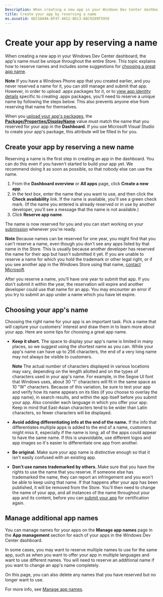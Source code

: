 ```yaml
---
Description: When creating a new app in your Windows Dev Center dashboard, the app's name must be unique throughout the entire Store. This topic explains how to reserve names and includes some suggestions for choosing a great app name.
title: Create your app by reserving a name
ms.assetid: 6DC58A9A-DF47-4652-8D13-0AC9289F5950
---
```


# Create your app by reserving a name


When creating a new app in your Windows Dev Center dashboard, the app's name must be unique throughout the entire Store. This topic explains how to reserve names and includes some suggestions for [choosing a great app name](#choosing-your-apps-name).

**Note**  If you have a Windows Phone app that you created earlier, and you never reserved a name for it, you can still manage and submit that app. However, in order to upload .appx packages for it, or to [view app identity details](view-app-identity-details.md) specific to creating .appx packages, you'll need to reserve a unique name by following the steps below. This also prevents anyone else from reserving that name for themselves.

 

When you [upload your app's packages](upload-app-packages.md), the [**Package/Properties/DisplayName**](https://msdn.microsoft.com/library/windows/apps/dn423240) value must match the name that you reserved for your app in the **Dashboard**. If you use Microsoft Visual Studio to create your app's package, this attribute will be filled in for you.

## Create your app by reserving a new name


Reserving a name is the first step in creating an app in the dashboard. You can do this even if you haven't started to build your app yet. We recommend doing it as soon as possible, so that nobody else can use the name.

1.  From the **Dashboard overview** or **All apps** page, click **Create a new app**.
2.  In the text box, enter the name that you want to use, and then click the **Check availability** link. If the name is available, you'll see a green check mark. (If the name you entered is already reserved or in use by another developer, you'll see a message that the name is not available.)
3.  Click **Reserve app name**.

The name is now reserved for you and you can start working on your [submission](app-submissions.md) whenever you're ready.

**Note**  Because names can be reserved for one year, you might find that you can't reserve a name, even though you don't see any apps listed by that name in the Store. This is usually because another developer has reserved the name for their app but hasn't submitted it yet. If you are unable to reserve a name for which you hold the trademark or other legal right, or if you see another app in the Windows Store using that name, [contact Microsoft](http://go.microsoft.com/fwlink/p/?LinkId=233777).


After you reserve a name, you'll have one year to submit that app. If you don't submit it within the year, the reservation will expire and another developer could use that name for an app. You may encounter an error if you try to submit an app under a name which you have let expire.

## Choosing your app's name


Choosing the right name for your app is an important task. Pick a name that will capture your customers' interest and draw them in to learn more about your app. Here are some tips for choosing a great app name.

-   **Keep it short.** The space to display your app's name is limited in many places, so we suggest using the shortest name as you can. While your app's name can have up to 256 characters, the end of a very long name may not always be visible to customers.

    **Note**  The actual number of characters displayed in various locations may vary, depending on the length allotted and on the types of characters used in your app's name. For example, in the Segoe UI font that Windows uses, about 30 "I" characters will fit in the same space as 10 "W" characters. Because of this variation, be sure to test your app and verify how its name appears on its tiles (if you choose to overlay the app name), in search results, and within the app itself before you submit your app. Also consider each language in which you offer your app. Keep in mind that East-Asian characters tend to be wider than Latin characters, so fewer characters will be displayed.

-   **Avoid adding differentiating info at the end of the name.** If the info that differentiates multiple apps is added to the end of a name, customers might miss it, especially if the name is long; all of the apps could appear to have the same name. If this is unavoidable, use different logos and app images so it's easier to differentiate one app from another.
-   **Be original.** Make sure your app name is distinctive enough so that it isn't easily confused with an existing app.
-   **Don't use names trademarked by others.** Make sure that you have the rights to use the name that you reserve. If someone else has trademarked the name, they can report an infringement and you won't be able to keep using that name. If that happens after your app has been published, it will be removed from the Store. You'll then need to change the name of your app, and all instances of the name throughout your app and its content, before you can [submit your app](app-submissions.md) for certification again.

## Manage additional app names


You can manage names for your apps on the **Manage app names** page in the **App management** section for each of your apps in the Windows Dev Center dashboard.

In some cases, you may want to reserve multiple names to use for the same app, such as when you want to offer your app in multiple languages and want to use different names. You will need to reserve an additional name if you want to change an app's name completely.

On this page, you can also delete any names that you have reserved but no longer want to use.

For more info, see [Manage app names](manage-app-names.md).

 

 






<!--HONumber=Jun16_HO1-->


